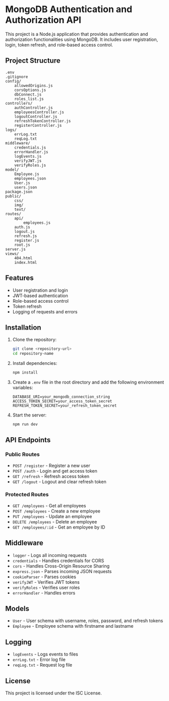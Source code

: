 
# MongoDB Authentication and Authorization API

This project is a Node.js application that provides authentication and authorization functionalities using MongoDB. It includes user registration, login, token refresh, and role-based access control.

## Project Structure

```
.env
.gitignore
config/
    allowedOrigins.js
    corsOptions.js
    dbConnect.js
    roles_list.js
controllers/
    authController.js
    employeesController.js
    logoutController.js
    refreshTokenController.js
    registerController.js
logs/
    errLog.txt
    reqLog.txt
middleware/
    credentials.js
    errorHandler.js
    logEvents.js
    verifyJWT.js
    verifyRoles.js
model/
    Employee.js
    employees.json
    User.js
    users.json
package.json
public/
    css/
    img/
    text/
routes/
    api/
        employees.js
    auth.js
    logout.js
    refresh.js
    register.js
    root.js
server.js
views/
    404.html
    index.html
```

## Features

- User registration and login
- JWT-based authentication
- Role-based access control
- Token refresh
- Logging of requests and errors

## Installation

1. Clone the repository:
    ```sh
    git clone <repository-url>
    cd repository-name
    ```

2. Install dependencies:
    ```sh
    npm install
    ```

3. Create a `.env` file in the root directory and add the following environment variables:
    ```
    DATABASE_URI=your_mongodb_connection_string
    ACCESS_TOKEN_SECRET=your_access_token_secret
    REFRESH_TOKEN_SECRET=your_refresh_token_secret
    ```

4. Start the server:
    ```sh
    npm run dev
    ```

## API Endpoints

### Public Routes

- `POST /register` - Register a new user
- `POST /auth` - Login and get access token
- `GET /refresh` - Refresh access token
- `GET /logout` - Logout and clear refresh token

### Protected Routes

- `GET /employees` - Get all employees
- `POST /employees` - Create a new employee
- `PUT /employees` - Update an employee
- `DELETE /employees` - Delete an employee
- `GET /employees/:id` - Get an employee by ID

## Middleware

- `logger` - Logs all incoming requests
- `credentials` - Handles credentials for CORS
- `cors` - Handles Cross-Origin Resource Sharing
- `express.json` - Parses incoming JSON requests
- `cookieParser` - Parses cookies
- `verifyJWT` - Verifies JWT tokens
- `verifyRoles` - Verifies user roles
- `errorHandler` - Handles errors

## Models

- `User` - User schema with username, roles, password, and refresh tokens
- `Employee` - Employee schema with firstname and lastname

## Logging

- `logEvents` - Logs events to files
- `errLog.txt` - Error log file
- `reqLog.txt` - Request log file

## License

This project is licensed under the ISC License.

